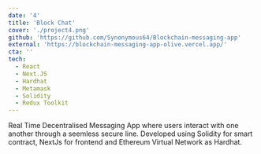 ```yaml
---
date: '4'
title: 'Block Chat'
cover: './project4.png'
github: 'https://github.com/Synonymous64/Blockchain-messaging-app'
external: 'https://blockchain-messaging-app-olive.vercel.app/'
cta: ''
tech:
  - React
  - Next.JS
  - Hardhat
  - Metamask
  - Solidity
  - Redux Toolkit
---
```


Real Time Decentralised Messaging App where users interact with one another through a seemless secure line. Developed using Solidity for smart contract, NextJs for frontend and Ethereum Virtual Network as Hardhat.
